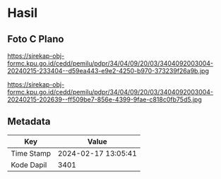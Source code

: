 # Hasil

## Foto C Plano

https://sirekap-obj-formc.kpu.go.id/cedd/pemilu/pdpr/34/04/09/20/03/3404092003004-20240215-233404--d59ea443-e9e2-4250-b970-373239f26a9b.jpg

https://sirekap-obj-formc.kpu.go.id/cedd/pemilu/pdpr/34/04/09/20/03/3404092003004-20240215-202639--ff509be7-856e-4399-9fae-c818c0fb75d5.jpg


## Metadata

| Key        | Value               |
| ---------- | ------------------- |
| Time Stamp | 2024-02-17 13:05:41 |
| Kode Dapil | 3401                |



